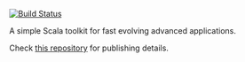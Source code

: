 [![Build Status](https://travis-ci.org/pshirshov/izumi-legacy.svg?branch=develop)](https://travis-ci.org/pshirshov/izumi-legacy)

A simple Scala toolkit for fast evolving advanced applications.

Check [this repository](https://github.com/pshirshov/izumi-r2) for publishing details.